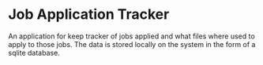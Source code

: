 # Job Application Tracker
An application for keep tracker of jobs applied and what files where used to apply to those jobs. The data is stored locally on the system in the form of a sqlite database.
